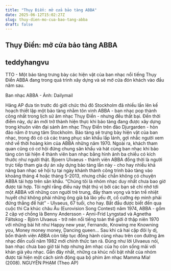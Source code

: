 ```yaml
---
title: "Thụy Điển: mở cửa bảo tàng ABBA"
date: 2025-06-12T15:02:27Z
slug: thuy-dien-mo-cua-bao-tang-abba
draft: false
---
```


## Thụy Điển: mở cửa bảo tàng ABBA

## teddyhangvu

TTO - Một bảo tàng trưng bày các hiện vật của ban nhạc nổi tiếng Thụy Điển ABBA đang trong quá trình xây dựng và sẽ mở cửa đón khách vào đầu năm sau.
 

Ban nhạc ABBA - Ảnh: Dailymail
 
Hãng AP đưa tin trước đó giới chức thủ đô Stockholm đã nhiều lần lên kế hoạch thiết lập một bảo tàng nhằm tôn vinh ABBA - ban nhạc pop thành công nhất trong lịch sử âm nhạc Thụy Điển - nhưng đều thất bại.
Đến thời điểm này, dự án mới trở thành hiện thực khi bảo tàng đang được xây dựng trong khuôn viên đại sảnh âm nhạc Thụy Điển trên đảo Djurgarden - hòn đảo nằm ở trung tâm Stockholm.
Bảo tàng sẽ trưng bày hiện vật của ban nhạc, trong đó có cả các trang phục sân khấu lấp lánh, gợi nhắc người xem nhớ về thời hoàng kim của ABBA những năm 1970. Ngoài ra, khách tham quan cũng có cơ hội đứng chung sân khấu và hát cùng ban nhạc khi bảo tàng còn tái hiện 4 thành viên ban nhạc bằng hình ảnh ba chiều có kích thước như người thật.
Bjoern Ulvaeus - thành viên ABBA đồng thời là người trực tiếp tham gia dự án xây dựng bảo tàng lần này - cho hay nhiều khả năng ban nhạc sẽ hội tụ tại ngày khánh thành công trình bảo tàng vào khoảng tháng 4 hoặc tháng 5-2013, nhưng chắc chắn không có chuyện ABBA tái hợp trên sân khấu.
“Chúng tôi là nhóm nhạc duy nhất chưa bao giờ được tái hợp. Tôi nghĩ rằng điều này thật thú vị bởi các bạn sẽ chỉ nhớ tới một ABBA với những con người trẻ trung, đầy tham vọng và tràn trề nhiệt huyết chứ không phải những ông già bà lão yếu ớt, cố cưỡng ép mình phải đứng thẳng để hát” - Ulvaeus, 67 tuổi, cho hay.
Bắt đầu được biết đến qua cuộc thi Ca khúc châu Âu (Eurovision Song Contest) năm 1974, ABBA - gồm 2 cặp vợ chồng là Benny Andersson - Anni-Frid Lyngstad và Agnetha Fältskog - Björn Ulvaeus - trở nên nổi tiếng toàn thế giới ở thập niên 1970 với những bài hit như Happy new year, Fernando, Knowing me Knowning you, Money money money, Dancing queen...
Sau khi cả hai cặp đôi ly dị, bốn thành viên ABBA còn tiếp tục đồng hành cùng nhau trên con đường âm nhạc đến cuối năm 1982 mới chính thức tan rã. Đúng như lời Ulvaeus nói, ban nhạc chưa bao giờ tái hợp nhưng âm nhạc của họ còn sống mãi với khán giả yêu nhạc. Gần đây nhất, những ca khúc nổi bật nhất của nhóm được tái hiện một cách sinh động qua bộ phim âm nhạc Mamma Mia! (2008).
NGUYÊN PHẠM (Theo AP)​